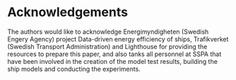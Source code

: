 # Acknowledgements
The authors would like to acknowledge Energimyndigheten (Swedish Engery Agency) project Data-driven energy efficiency of ships, Trafikverket (Swedish Transport Administration) and Lighthouse for providing the resources to prepare this paper, and also tanks all personnel at SSPA that have been involved in the creation of the model test results, building the ship models and conducting the experiments.